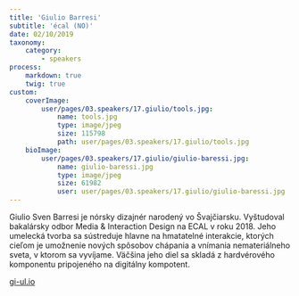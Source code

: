 ```yaml
---
title: 'Giulio Barresi'
subtitle: 'écal (NO)'
date: 02/10/2019
taxonomy:
    category:
        - speakers
process:
    markdown: true
    twig: true
custom:
    coverImage:
        user/pages/03.speakers/17.giulio/tools.jpg:
            name: tools.jpg
            type: image/jpeg
            size: 115798
            path: user/pages/03.speakers/17.giulio/tools.jpg
    bioImage:
        user/pages/03.speakers/17.giulio/giulio-baressi.jpg:
            name: giulio-baressi.jpg
            type: image/jpeg
            size: 61982
            user: user/pages/03.speakers/17.giulio/giulio-baressi.jpg
---
```


Giulio Sven Barresi je nórsky dizajnér narodený vo Švajčiarsku. Vyštudoval bakalársky odbor Media & Interaction Design na ECAL v roku 2018. Jeho umelecká tvorba sa sústreduje hlavne na hmatatelné interakcie, ktorých cieľom je umožnenie nových spôsobov chápania a vnímania nemateriálneho sveta, v ktorom sa vyvíjame.
Väčšina jeho diel sa skladá z hardvérového komponentu pripojeného na digitálny kompotent.

[gi-ul.io](http://gi-ul.io)